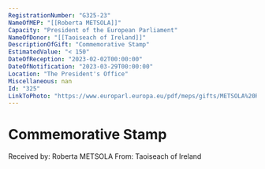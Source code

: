 ```yaml
---
RegistrationNumber: "G325-23"
NameOfMEP: "[[Roberta METSOLA]]"
Capacity: "President of the European Parliament"
NameOfDonor: "[[Taoiseach of Ireland]]"
DescriptionOfGift: "Commemorative Stamp"
EstimatedValue: "< 150"
DateOfReception: "2023-02-02T00:00:00"
DateOfNotification: "2023-03-29T00:00:00"
Location: "The President's Office"
Miscellaneous: nan
Id: "325"
LinkToPhoto: "https://www.europarl.europa.eu/pdf/meps/gifts/METSOLA%20Roberta_G325-23.jpg#"
---
```


# Commemorative Stamp

Received by: Roberta METSOLA
From: Taoiseach of Ireland
